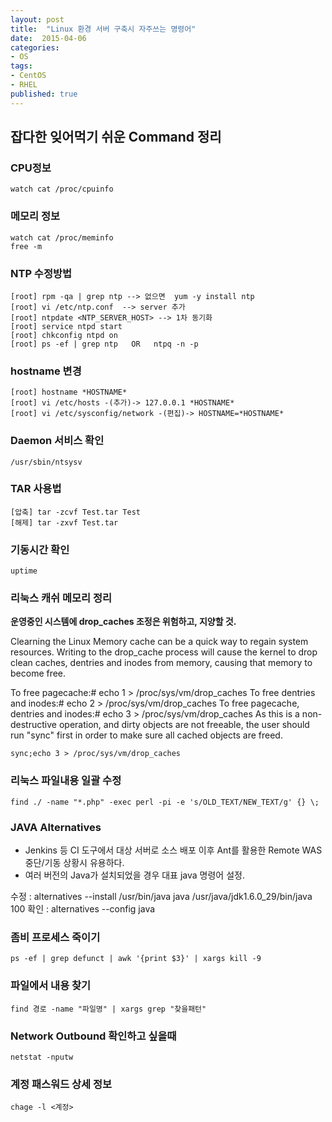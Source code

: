 ```yaml
---
layout: post
title:  "Linux 환경 서버 구축시 자주쓰는 명령어"
date:  2015-04-06
categories:
- OS
tags:
- CentOS
- RHEL
published: true
---
```

## 잡다한 잊어먹기 쉬운 Command 정리

### CPU정보

```shell
watch cat /proc/cpuinfo
```

### 메모리 정보

```shell
watch cat /proc/meminfo
free -m
```

### NTP 수정방법

```shell
[root] rpm -qa | grep ntp --> 없으면  yum -y install ntp
[root] vi /etc/ntp.conf  --> server 추가
[root] ntpdate <NTP_SERVER_HOST> --> 1차 동기화
[root] service ntpd start
[root] chkconfig ntpd on
[root] ps -ef | grep ntp   OR   ntpq -n -p
```

### hostname 변경

```shell
[root] hostname *HOSTNAME*
[root] vi /etc/hosts -(추가)-> 127.0.0.1 *HOSTNAME*
[root] vi /etc/sysconfig/network -(편집)-> HOSTNAME=*HOSTNAME*
```

### Daemon 서비스 확인

```shell
/usr/sbin/ntsysv
```

### TAR 사용법

```shell
[압축] tar -zcvf Test.tar Test
[해제] tar -zxvf Test.tar
```

### 기동시간 확인

```shell
uptime
```

### 리눅스 캐쉬 메모리 정리

<b>운영중인 시스템에 drop_caches 조정은 위험하고, 지양할 것.</b>

Clearning the Linux Memory cache can be a quick way to regain system resources. Writing to the drop_cache process will cause the kernel to drop clean caches, dentries and inodes from memory, causing that memory to become free.

To free pagecache:# echo 1 > /proc/sys/vm/drop_caches
To free dentries and inodes:# echo 2 > /proc/sys/vm/drop_caches
To free pagecache, dentries and inodes:# echo 3 > /proc/sys/vm/drop_caches
As this is a non-destructive operation, and dirty objects are not freeable, the user should run "sync" first in order to make sure all cached objects are freed.

```shell
sync;echo 3 > /proc/sys/vm/drop_caches
```

### 리눅스 파일내용 일괄 수정

```shell
find ./ -name "*.php" -exec perl -pi -e 's/OLD_TEXT/NEW_TEXT/g' {} \;
```

### JAVA Alternatives

* Jenkins 등 CI 도구에서 대상 서버로 소스 배포 이후 Ant를 활용한 Remote WAS 중단/기동 상황시 유용하다.
* 여러 버전의 Java가 설치되었을 경우 대표 java 명령어 설정.

수정 : alternatives --install /usr/bin/java java /usr/java/jdk1.6.0_29/bin/java 100
확인 : alternatives --config java

### 좀비 프로세스 죽이기

```shell
ps -ef | grep defunct | awk '{print $3}' | xargs kill -9
```

### 파일에서 내용 찾기

```shell
find 경로 -name "파일명" | xargs grep "찾을패턴"
```

### Network Outbound 확인하고 싶을때

```shell
netstat -nputw
```

### 계정 패스워드 상세 정보

```shell
chage -l <계정>
```